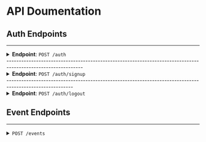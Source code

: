 # API Doumentation


## Auth Endpoints
---------------------------------------------------------------------------------------
<details close>
<summary><b>Endpoint</b>: <code>POST /auth</code></summary>
<br>

**Descripion**: Log in user

**Headers**:
     `content-type`: application/json

**Request Body**:
```
    {
      "email": "maxwell12@gmail.com",
      "password": "max1234"
    }
```

**Success Response**:
  * Code: 200 Ok
  * Content-example:
      ```
      {
        "user": {
              "message": "Login successful!",
              "loggedUser": {
                "id": "66dee88cf7456754137a8b01",
                "name": "maxwell undefined",  // firstname and lastname
                "email": "maxwell12@gmail.com",
                "dob": "25/02/1997"
              }
          }
      }
      ```

**Error Response**:
  * Code: 401
  * Content Example:
```
    {
      "error": "User Not Found"
    }
```
```
    {
      "error": "Incorrect password"
    }
```
</details>
-------------------------------------------------------------------------------------------------------------
<details close>
<summary><b>Endpoint</b>: <code>POST /auth/signup</code></summary>
<br>

**Descripion**: Create a user Object

**Headers**:
     `content-type`: application/json

**Request Body**:
```
    {
      "email": "anthonymax",
      "password": "anto1234"
    }
```

**Success Response**:
  * Code: 201 Created
  * Content-example:
```
      {
        "user": {
          "id": "66e49c732d2925584e8a8e7b",
          "name": "john doe",
          "email": "johndoe@gmail.com",
          "dob": "1/01/1999"
          }
      }
```

**Error Response**:
  * `Code`: 400 `Bad Request`,
  * `Content Example`:
    - This occurs when nothing is passed to the url or request body is empty
```
    {
      "error": "Bad Request"
    }
```
  * `Code`: 403 `Forbidden`
  * `Content Example`:
    - This error occurs when the email already exist, because email address is unique
```
    {
      "error": "Email Exist"
    }
```
  * `Code`: 422 `Unprocessible entity`
  * `Content Example`:
  - This occurs when some necessary fields are empty when request is passed:
```
    {
      "error": "please fill all necessary fields"
    }

```
</details>
---------------------------------------------------------------------------------------------------------
<details close>
<summary><b>Endpoint</b>: <code>POST /auth/logout</code></summary>
<br>

**Description**: Logs out user and destroys the session

**Success Response**:
  * Code: 200 Ok
  * Content Example:
```
  {
    "logout successfull"
  }
```
</details>


## Event Endpoints
-------------------------------------------------------------
<details close>
<summary><b> </b> <code>POST /events </code></summary>
<br>

**Description**: Creates an Event

**Headers**:
     `content-type`: application/json

**Request Body**:
```
    {
       "eventName": "Alx graduation",
       "description": "Celebration of 1 year program",
       "eventTime": "2024-10-05T10:20:30.000Z",
       "startTime": "2024-10-05T10:02:45.000Z",
       "endTime": "2024-10-05T18:02:45.000Z",
       "isAllDay": false,
       "isPriority": false
    }
```

**Success Response**:
  * Code: 201 Created
  * Content-example:
```
      {
        "eventName": "Alx graduation",
        "description": "Celebration of 1 year program",
        "eventTime": "2024-10-05T10:20:30.000Z",
        "startTime": "2024-10-05T10:02:45.000Z",
        "endTime": "2024-10-05T18:02:45.000Z",
        "isAllDay": false,
        "isPriority": false,
        "createdBy": "66dee88cf7456754137a8b01",
        "invitedUsers": [],
        "_id": "66e4b0700fa9802ce1ab2fb6",
        "dateCreated": "2024-09-13T21:36:48.875Z",
        "__v": 0
      }
```

**Error Response**:
  * `Code`: 400 `Bad Request`,
  * `Content Example`:
    - This occurs when nothing is passed to the url or request body is empty
  ```
    {
      "error": "Bad Request" //Note: Error may vary from input validation error to server error
    }
  ```
  * `Code`: 401 `Unauthorised`
  * `Content Example`:
    - This error occurs when user is not logged in
  ```
    {
      "error": "Unauthorised"
    }
  ```
</details>